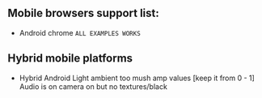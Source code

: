 
## Mobile browsers support list:

- Android chrome `ALL EXAMPLES WORKS`

## Hybrid mobile platforms

- Hybrid Android
   Light ambient too mush amp values [keep it from 0 - 1]
   Audio is on camera on but no textures/black
